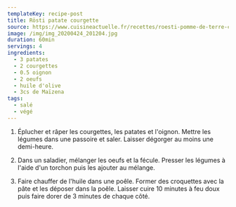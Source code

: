 ```yaml
---
templateKey: recipe-post
title: Rösti patate courgette
source: https://www.cuisineactuelle.fr/recettes/roesti-pomme-de-terre-courgette-348686
image: /img/img_20200424_201204.jpg
duration: 60min
servings: 4
ingredients:
  - 3 patates
  - 2 courgettes
  - 0.5 oignon
  - 2 oeufs
  - huile d'olive
  - 3cs de Maïzena
tags:
  - salé
  - végé
---
```

1. Éplucher et râper les courgettes, les patates et l'oignon. Mettre les légumes dans une passoire et saler. Laisser dégorger au moins une demi-heure.

2. Dans un saladier, mélanger les oeufs et la fécule. Presser les légumes à l'aide d'un torchon puis les ajouter au mélange.

3. Faire chauffer de l'huile dans une poêle. Former des croquettes avec la pâte et les déposer dans la poêle. Laisser cuire 10 minutes à feu doux puis faire dorer de 3 minutes de chaque côté.
